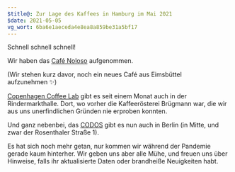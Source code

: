 ```yaml
---
$title@: Zur Lage des Kaffees in Hamburg im Mai 2021
$date: 2021-05-05
vg_wort: 6ba6e1aeceda4e8ea8a859be31a5bf17
---
```


Schnell schnell schnell!

Wir haben das [Café Noloso]([url('/content/cafes/cafe-noloso.md')]) aufgenommen.

(Wir stehen kurz davor, noch ein neues Café aus Eimsbüttel aufzunehmen&nbsp;✨)

[Copenhagen Coffee Lab]([url('/content/cafes/copenhagen-coffee-lab.md')]) gibt es seit einem Monat auch in der Rindermarkthalle. Dort, wo vorher die Kaffeerösterei Brügmann war, die wir aus uns unerfindlichen Gründen nie erproben konnten.

Und ganz nebenbei, das [CODOS]([url('/content/cafes/codos.md')]) gibt es nun auch in Berlin (in Mitte, und zwar der Rosenthaler Straße 1).

Es hat sich noch mehr getan, nur kommen wir während der Pandemie gerade kaum hinterher. Wir geben uns aber alle Mühe, und freuen uns über Hinweise, falls ihr aktualisierte Daten oder brandheiße Neuigkeiten habt.